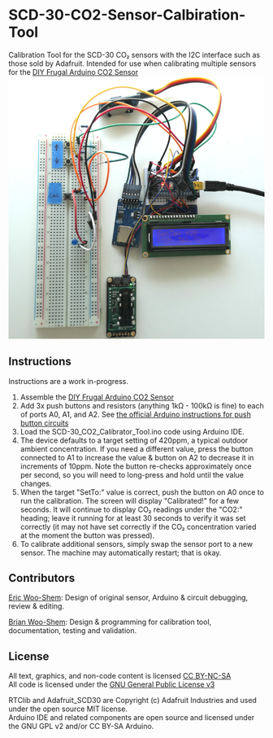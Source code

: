 # SCD-30-CO2-Sensor-Calbiration-Tool
Calibration Tool for the SCD-30 CO₂ sensors with the I2C interface such as those sold by Adafruit. Intended for use when calibrating multiple sensors for the [DIY Frugal Arduino CO2 Sensor](https://github.com/ericwooshem/DIY-Frugal-Arduino-CO2-Sensor)
![Calibration Tool](https://github.com/bwooshem/SCD-30-CO2-Sensor-Calbiration-Tool/blob/main/CO2_Recalibrator_Tool.png)

## Instructions
Instructions are a work in-progress. 
1. Assemble the [DIY Frugal Arduino CO2 Sensor](https://github.com/ericwooshem/DIY-Frugal-Arduino-CO2-Sensor)
2. Add 3x push buttons and resistors (anything 1kΩ - 100kΩ is fine) to each of ports A0, A1, and A2. See [the official Arduino instructions for push button circuits](https://docs.arduino.cc/built-in-examples/digital/Button)
3. Load the SCD-30_CO2_Calibrator_Tool.ino code using Arduino IDE.
4. The device defaults to a target setting of 420ppm, a typical outdoor ambient concentration. If you need a different value, press the button connected to A1 to increase the value & button on A2 to decrease it in increments of 10ppm. Note the button re-checks approximately once per second, so you will need to long-press and hold until the value changes.
5. When the target "SetTo:" value is correct, push the button on A0 once to run the calibration. The screen will display "Calibrated!" for a few seconds. It will continue to display CO₂ readings under the "CO2:" heading; leave it running for at least 30 seconds to verify it was set correctly (it may not have set correctly if the CO₂ concentration varied at the moment the button was pressed). 
6. To calibrate additional sensors, simply swap the sensor port to a new sensor. The machine may automatically restart; that is okay.


## Contributors
[Eric Woo-Shem](https://github.com/ericwooshem): Design of original sensor, Arduino & circuit debugging, review & editing.

[Brian Woo-Shem](https://www.brianwooshem.com): Design & programming for calibration tool, documentation, testing and validation.

## License

All text, graphics, and non-code content is licensed [CC BY-NC-SA](https://creativecommons.org/licenses/by-nc-sa/4.0/)    
All code is licensed under the [GNU General Public License v3](https://www.gnu.org/licenses/gpl-3.0.en.html)

RTClib and Adafruit_SCD30 are Copyright (c) Adafruit Industries and used under the open source MIT license.   
Arduino IDE and related components are open source and licensed under the GNU GPL v2 and/or CC BY-SA Arduino.
